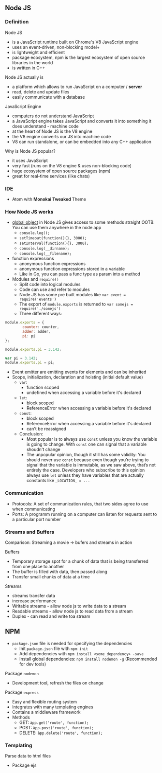 ## Node JS

### Definition
Node JS
* is a JavaScript runtime built on Chrome's V8 JavaScript engine
* uses an event-driven, non-blocking model+
* is lightweight and efficient
* package ecosystem, npm is the largest ecosystem of open source libraries in the world
* is written in C++

Node JS actually is
* a platform which allows to run JavaScript on a computer / **server**
* read, delete and update files
* easily communicate with a database

JavaScript Engine
* computers do not understand JavaScript
* a JavaScript engine takes JavaScript and converts it into something it does understand - machine code
* at the heart of Node JS is the V8 engine
* the V8 engine converts our JS into machine code
* V8 can run standalone, or can be embedded into any C++ application

Why is Node JS popular?
* it uses JavaScript
* very fast (runs on the V8 engine & uses non-blocking code)
* huge ecosystem of open source packages (npm)
* great for real-time services (like chats)

### IDE
* Atom with __Monokai Tweaked__ Theme

### How Node JS works

* [global object](https://nodejs.org/dist/latest-v12.x/docs/api/globals.html) in Node JS gives access to some methods straight OOTB. You can use them anywhere in the node app
  * `console.log();`
  * `setTimeout(function(){}, 3000);`
  * `setInterval(function(){}, 3000);`
  * `console.log(__dirname);`
  * `console.log(__filename);`
* function expressions
  * anonymous function expressions
  * anonymous function expressions stored in a variable
  * Like in Go, you can pass a func type as param into a method
* Modules and `require()`
  * Split code into logical modules
  * Code can use and refer to modules
  * Node JS has some pre built modules like `var event = require('events')`
  * The export of `module.exports` is returned to `var somejs = require('./somejs')`
  * Three different ways:
```JavaScript
module.exports = {
        counter: counter,
        adder: adder,
        pi: pi
};
```
```JavaScript
module.exports.pi = 3.142;
```
```JavaScript
var pi = 3.142;
module.exports.pi = pi;
```
* Event emitter are emitting events for elements and can be inherited
* Scope, initialization, declaration and hoisting (initial default value)
  * ``var``:
    * function scoped
    * undefined when accessing a variable before it's declared
  * ``let``: 
    * block scoped
    * ReferenceError when accessing a variable before it's declared
  * ``const``:
    * block scoped
    * ReferenceError when accessing a variable before it's declared
    * can't be reassigned
  * Conclusion:
    * Most popular is to always use `const` unless you know the variable is going to change. With `const` one can signal that a variable shoudn't change
    * The unpopular opinion, though it still has some validity: You should never use ``const`` because even though you’re trying to signal that the variable is immutable, as we saw above, that’s not entirely the case. Developers who subscribe to this opinion always use ``let`` unless they have variables that are actually constants like ``_LOCATION_ = ...``

### Communication
* Protocols: A set of communication rules, that two sides agree to use when communicating
* Ports: A programm running on a computer can listen for requests sent to a particular port number

### Streams and Buffers
Comparison: Streaming a movie -> bufers and streams in action

Buffers
* Temporary storage spot for a chunk of data that is being transferred from one place to another
* The buffer is filled with data, then passed along
* Transfer small chunks of data at a time

Streams
* streams transfer data
* increase performance
* Writable streams - allow node js to write data to a stream
* Readable streams - allow node js to read data from a stream
* Duplex - can read and write toa stream

## NPM

* `package.json` file is needed for specifying the dependencies
  * Init `package.json` file with `npm init`
  * Add dependencies with `npm install <some_dependency> -save`
  * Install global dependencies: `npm install nodemon -g` (Recommended for dev tools)

Package `nodemon`
* Development tool, refresh the files on change

Package `express`
* Easy and flexible routing system
* Integrates with many templating engines
* Contains a middleware framework
* Methods
  * GET: `àpp.get('route', function);`
  * POST: `àpp.post('route', function);`
  * DELETE: `àpp.delete('route', function);`

### Templating

Parse data to html files
* Package ejs

